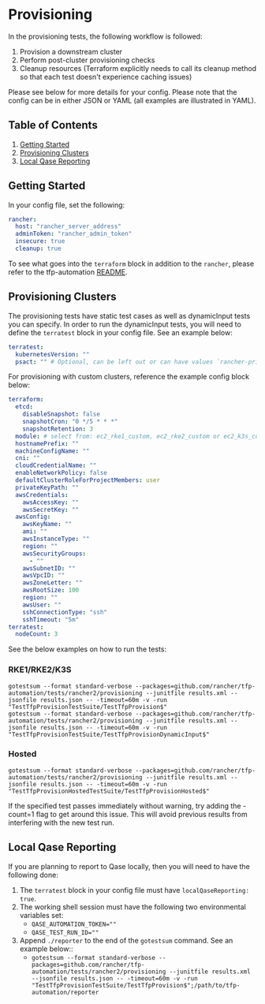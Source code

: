 # Provisioning

In the provisioning tests, the following workflow is followed:

1. Provision a downstream cluster
2. Perform post-cluster provisioning checks
3. Cleanup resources (Terraform explicitly needs to call its cleanup method so that each test doesn't experience caching issues)

Please see below for more details for your config. Please note that the config can be in either JSON or YAML (all examples are illustrated in YAML).

## Table of Contents
1. [Getting Started](#Getting-Started)
2. [Provisioning Clusters](#Provisioning-Clusters)
3. [Local Qase Reporting](#Local-Qase-Reporting)

## Getting Started
In your config file, set the following:
```yaml
rancher:
  host: "rancher_server_address"
  adminToken: "rancher_admin_token"
  insecure: true
  cleanup: true
```

To see what goes into the `terraform` block in addition to the `rancher`, please refer to the tfp-automation [README](../../README.md).

## Provisioning Clusters
The provisioning tests have static test cases as well as dynamicInput tests you can specify. In order to run the dynamicInput tests, you will need to define the `terratest` block in your config file. See an example below:

```yaml
terratest:
  kubernetesVersion: ""
  psact: "" # Optional, can be left out or can have values `rancher-privileged` or `rancher-restricted`
  ```

For provisioning with custom clusters, reference the example config block below:

```yaml
terraform:
  etcd:
    disableSnapshot: false
    snapshotCron: "0 */5 * * *"
    snapshotRetention: 3
  module: # select from: ec2_rke1_custom, ec2_rke2_custom or ec2_k3s_custom
  hostnamePrefix: ""
  machineConfigName: ""
  cni: ""
  cloudCredentialName: ""
  enableNetworkPolicy: false
  defaultClusterRoleForProjectMembers: user
  privateKeyPath: ""
  awsCredentials:
    awsAccessKey: ""
    awsSecretKey: ""
  awsConfig:
    awsKeyName: ""
    ami: ""
    awsInstanceType: ""
    region: ""
    awsSecurityGroups:
      - ""
    awsSubnetID: ""
    awsVpcID: ""
    awsZoneLetter: ""
    awsRootSize: 100
    region: ""
    awsUser: ""
    sshConnectionType: "ssh"
    sshTimeout: "5m"
terratest:
  nodeCount: 3
```

See the below examples on how to run the tests:

### RKE1/RKE2/K3S

`gotestsum --format standard-verbose --packages=github.com/rancher/tfp-automation/tests/rancher2/provisioning --junitfile results.xml --jsonfile results.json -- -timeout=60m -v -run "TestTfpProvisionTestSuite/TestTfpProvision$"` \
`gotestsum --format standard-verbose --packages=github.com/rancher/tfp-automation/tests/rancher2/provisioning --junitfile results.xml --jsonfile results.json -- -timeout=60m -v -run "TestTfpProvisionTestSuite/TestTfpProvisionDynamicInput$"`

### Hosted

`gotestsum --format standard-verbose --packages=github.com/rancher/tfp-automation/tests/rancher2/provisioning --junitfile results.xml --jsonfile results.json -- -timeout=60m -v -run "TestTfpProvisionHostedTestSuite/TestTfpProvisionHosted$"`

If the specified test passes immediately without warning, try adding the -count=1 flag to get around this issue. This will avoid previous results from interfering with the new test run.

## Local Qase Reporting
If you are planning to report to Qase locally, then you will need to have the following done:
1. The `terratest` block in your config file must have `localQaseReporting: true`.
2. The working shell session must have the following two environmental variables set:
     - `QASE_AUTOMATION_TOKEN=""`
     - `QASE_TEST_RUN_ID=""`
3. Append `./reporter` to the end of the `gotestsum` command. See an example below::
     - `gotestsum --format standard-verbose --packages=github.com/rancher/tfp-automation/tests/rancher2/provisioning --junitfile results.xml --jsonfile results.json -- -timeout=60m -v -run "TestTfpProvisionTestSuite/TestTfpProvision$";/path/to/tfp-automation/reporter`